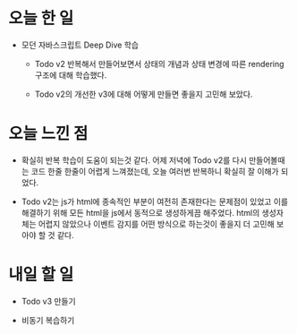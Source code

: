 # 오늘 한 일

-   모던 자바스크립트 Deep Dive 학습

    -   Todo v2 반복해서 만들어보면서 상태의 개념과 상태 변경에 따른 rendering 구조에 대해 학습했다.

    -   Todo v2의 개선한 v3에 대해 어떻게 만들면 좋을지 고민해 보았다.

# 오늘 느낀 점

-   확실히 반복 학습이 도움이 되는것 같다. 어제 저녁에 Todo v2를 다시 만들어볼때는 코드 한줄 한줄이 어렵게 느껴졌는데, 오늘 여러번 반복하니 확실히 잘 이해가 되었다.

-   Todo v2는 js가 html에 종속적인 부분이 여전히 존재한다는 문제점이 있었고 이를 해결하기 위해 모든 html을 js에서 동적으로 생성하게끔 해주었다. html의 생성자체는 어렵지 않았으나 이벤트 감지를 어떤 방식으로 하는것이 좋을지 더 고민해 보아야 할 것 같다.

# 내일 할 일

-   Todo v3 만들기

-   비동기 복습하기
